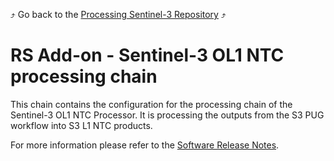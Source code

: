 :arrow_heading_up: Go back to the [Processing Sentinel-3 Repository](../README.md) :arrow_heading_up:

# RS Add-on - Sentinel-3 OL1 NTC processing chain

This chain contains the configuration for the processing chain of the Sentinel-3 OL1 NTC Processor. It is processing the outputs from the S3 PUG workflow into S3 L1 NTC products.

For more information please refer to the [Software Release Notes](./doc/ReleaseNote.md).
